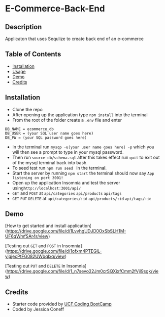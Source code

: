 # E-Commerce-Back-End


## Description 
Applicaton that uses Sequlize to create back end of an e-commerce

## Table of Contents

* [Installation](#installation)
* [Usage](#usage)
* [Demo](#Demo)
* [Credits](#credits)

## Installation 
* Clone the repo
* After opening up the application  type ```npm install``` into the terminal
* From the root of the folder create a ```.env``` file and enter 
```
DB_NAME = ecommerce_db
DB_USER = (your SQL user name goes here)
DB_PW = (your SQL password goes here)
```
* In the terminal run ```mysqp -u(your user name goes here) -p``` which you will then see a prompt to type in your mysql password.
* Then run ```source db/schema.sql``` after this takes effect run ```quit``` to exit out of the mysql terminal back into bash.
* To seed test run ```npm run seed ``` in the terminal.
* Start the server by running ```npm start``` the terminal should now say ```App listening on port 3001!```
* Open up the application Insomnia and test the server using```http://localhost:3001/api/```
* ```GET``` and ```POST``` at ```api/categories``` ```api/products``` ```api/tags```
* ```GET``` ```PUT``` ```DELETE``` at ```api/categories/:id``` ```api/products/:id``` ```api/tags/:id```


## Demo
[How to get started and install application]
(https://drive.google.com/file/d/1LvvhgUDJD0OxSbSLH1M-UF6qWmfSAr4r/view)

[Testing out ```GET``` and ```POST``` in Insomnia]
(https://drive.google.com/file/d/1ofxm4PTEGlL-yigjecPtFG082UWbqlxq/view)

[Testing out ```PUT``` and ```DELETE``` in Insomnia]
(https://drive.google.com/file/d/1_n7sevo32Jm0crSQXixfCmm2fVjl9sgk/view)


## Credits
* Starter code provided by [UCF Coding BootCamp](https://github.com/coding-boot-camp/fantastic-umbrella)
* Coded by Jessica Coneff
